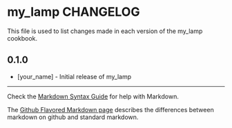 my_lamp CHANGELOG
=================

This file is used to list changes made in each version of the my_lamp cookbook.

0.1.0
-----
- [your_name] - Initial release of my_lamp

- - -
Check the [Markdown Syntax Guide](http://daringfireball.net/projects/markdown/syntax) for help with Markdown.

The [Github Flavored Markdown page](http://github.github.com/github-flavored-markdown/) describes the differences between markdown on github and standard markdown.
